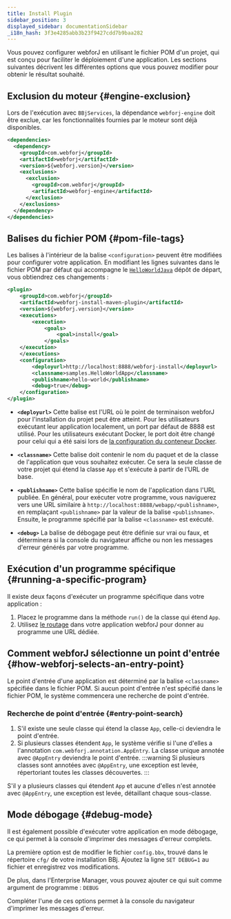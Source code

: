 ```yaml
---
title: Install Plugin
sidebar_position: 3
displayed_sidebar: documentationSidebar
_i18n_hash: 3f3e4285abb3b23f9427cdd7b9baa282
---
```

Vous pouvez configurer webforJ en utilisant le fichier POM d'un projet, qui est conçu pour faciliter le déploiement d'une application. Les sections suivantes décrivent les différentes options que vous pouvez modifier pour obtenir le résultat souhaité.

## Exclusion du moteur {#engine-exclusion}

Lors de l'exécution avec `BBjServices`, la dépendance `webforj-engine` doit être exclue, car les fonctionnalités fournies par le moteur sont déjà disponibles.

```xml
<dependencies>
  <dependency>
    <groupId>com.webforj</groupId>
    <artifactId>webforj</artifactId>
    <version>${webforj.version}</version>
    <exclusions>
      <exclusion>
        <groupId>com.webforj</groupId>
        <artifactId>webforj-engine</artifactId>
      </exclusion>
    </exclusions> 
  </dependency>
</dependencies>
```

## Balises du fichier POM {#pom-file-tags}

Les balises à l'intérieur de la balise `<configuration>` peuvent être modifiées pour configurer votre application. En modifiant les lignes suivantes dans le fichier POM par défaut qui accompagne le [`HelloWorldJava`](https://github.com/webforj/HelloWorldJava) dépôt de départ, vous obtiendrez ces changements :

```xml {13-16} showLineNumbers
<plugin>
    <groupId>com.webforj</groupId>
    <artifactId>webforj-install-maven-plugin</artifactId>
    <version>${webforj.version}</version>
    <executions>
        <execution>
            <goals>
                <goal>install</goal>
            </goals>
    </execution>
    </executions>
    <configuration>
        <deployurl>http://localhost:8888/webforj-install</deployurl>
        <classname>samples.HelloWorldApp</classname>
        <publishname>hello-world</publishname>
        <debug>true</debug>
    </configuration>
</plugin>
```

- **`<deployurl>`** Cette balise est l'URL où le point de terminaison webforJ pour l'installation du projet peut être atteint. Pour les utilisateurs exécutant leur application localement, un port par défaut de 8888 est utilisé. Pour les utilisateurs exécutant Docker, le port doit être changé pour celui qui a été saisi lors de [la configuration du conteneur Docker](./docker#2-configuration).

- **`<classname>`** Cette balise doit contenir le nom du paquet et de la classe de l'application que vous souhaitez exécuter. Ce sera la seule classe de votre projet qui étend la classe `App` et s'exécute à partir de l'URL de base.

- **`<publishname>`** Cette balise spécifie le nom de l'application dans l'URL publiée. En général, pour exécuter votre programme, vous naviguerez vers une URL similaire à `http://localhost:8888/webapp/<publishname>`, en remplaçant `<publishname>` par la valeur de la balise `<publishname>`. Ensuite, le programme spécifié par la balise `<classname>` est exécuté.

- **`<debug>`** La balise de débogage peut être définie sur vrai ou faux, et déterminera si la console du navigateur affiche ou non les messages d'erreur générés par votre programme.

## Exécution d'un programme spécifique {#running-a-specific-program}

Il existe deux façons d'exécuter un programme spécifique dans votre application :

1. Placez le programme dans la méthode `run()` de la classe qui étend `App`.
2. Utilisez [le routage](../../routing/overview) dans votre application webforJ pour donner au programme une URL dédiée.

## Comment webforJ sélectionne un point d'entrée {#how-webforj-selects-an-entry-point}

Le point d'entrée d'une application est déterminé par la balise `<classname>` spécifiée dans le fichier POM. Si aucun point d'entrée n'est spécifié dans le fichier POM, le système commencera une recherche de point d'entrée.

### Recherche de point d'entrée {#entry-point-search}

1. S'il existe une seule classe qui étend la classe `App`, celle-ci deviendra le point d'entrée.
2. Si plusieurs classes étendent `App`, le système vérifie si l'une d'elles a l'annotation `com.webforj.annotation.AppEntry`. La classe unique annotée avec `@AppEntry` deviendra le point d'entrée.
    :::warning
    Si plusieurs classes sont annotées avec `@AppEntry`, une exception est levée, répertoriant toutes les classes découvertes.
    :::

S'il y a plusieurs classes qui étendent `App` et aucune d'elles n'est annotée avec `@AppEntry`, une exception est levée, détaillant chaque sous-classe.

## Mode débogage {#debug-mode}

Il est également possible d'exécuter votre application en mode débogage, ce qui permet à la console d'imprimer des messages d'erreur complets.

La première option est de modifier le fichier `config.bbx`, trouvé dans le répertoire `cfg/` de votre installation BBj. Ajoutez la ligne `SET DEBUG=1` au fichier et enregistrez vos modifications.

De plus, dans l'Enterprise Manager, vous pouvez ajouter ce qui suit comme argument de programme : `DEBUG`

Compléter l'une de ces options permet à la console du navigateur d'imprimer les messages d'erreur.
